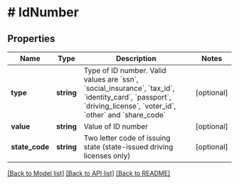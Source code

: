 # # IdNumber

## Properties

Name | Type | Description | Notes
------------ | ------------- | ------------- | -------------
**type** | **string** | Type of ID number. Valid values are &#x60;ssn&#x60;, &#x60;social_insurance&#x60;, &#x60;tax_id&#x60;, &#x60;identity_card&#x60;, &#x60;passport&#x60;, &#x60;driving_license&#x60;, &#x60;voter_id&#x60;, &#x60;other&#x60; and &#x60;share_code&#x60; | [optional]
**value** | **string** | Value of ID number | [optional]
**state_code** | **string** | Two letter code of issuing state (state-issued driving licenses only) | [optional]

[[Back to Model list]](../../README.md#models) [[Back to API list]](../../README.md#endpoints) [[Back to README]](../../README.md)
